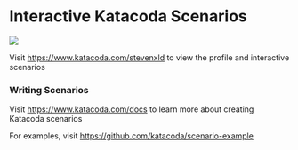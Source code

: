 # Interactive Katacoda Scenarios

[![](http://shields.katacoda.com/katacoda/stevenxld/count.svg)](https://www.katacoda.com/stevenxld "Get your profile on Katacoda.com")

Visit https://www.katacoda.com/stevenxld to view the profile and interactive scenarios

### Writing Scenarios
Visit https://www.katacoda.com/docs to learn more about creating Katacoda scenarios

For examples, visit https://github.com/katacoda/scenario-example
